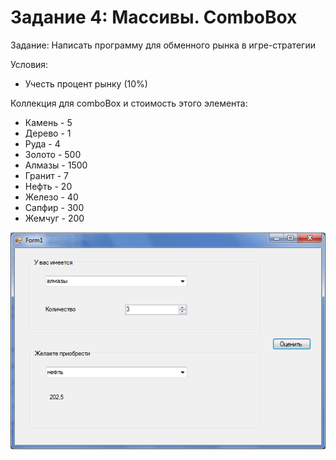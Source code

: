 # Задание 4: Массивы. ComboBox
Задание: Написать программу для обменного рынка в игре-стратегии

Условия:
- Учесть процент рынку (10%)

Коллекция для comboBox и стоимость этого элемента:
- Камень - 5
- Дерево - 1
- Руда - 4
- Золото - 500 
- Алмазы - 1500
- Гранит - 7
- Нефть - 20
- Железо - 40
- Сапфир - 300
- Жемчуг - 200

![](https://github.com/kefaxoo/csharp-bsuir/raw/main/courses/l4/images/Picture%201.png)